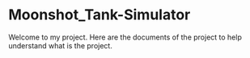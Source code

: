 # Moonshot_Tank-Simulator

Welcome to my project. Here are the documents of the project to help understand what is the project.
